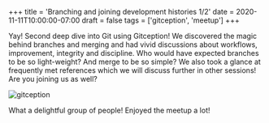 +++
title = 'Branching and joining development histories 1/2'
date = 2020-11-11T10:00:00-07:00
draft = false
tags = ['gitception', 'meetup']
+++

Yay! Second deep dive into Git using Gitception! We discovered the magic behind branches and merging and had vivid discussions about workflows, improvement, integrity and discipline. Who would have expected branches to be so light-weight? And merge to be so simple? We also took a glance at frequently met references which we will discuss further in other sessions! Are you joining us as well?

<!--more-->

![gitception](https://codersonlyorg.wordpress.com/wp-content/uploads/2020/11/branching-and-merging-1-post.jpg)

What a delightful group of people! Enjoyed the meetup a lot!

